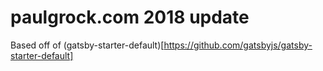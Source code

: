 # paulgrock.com 2018 update

Based off of (gatsby-starter-default)[https://github.com/gatsbyjs/gatsby-starter-default]

<!--

## Deploy

[![Deploy to Netlify](https://www.netlify.com/img/deploy/button.svg)](https://app.netlify.com/start/deploy?repository=https://github.com/gatsbyjs/gatsby-starter-default)

 -->